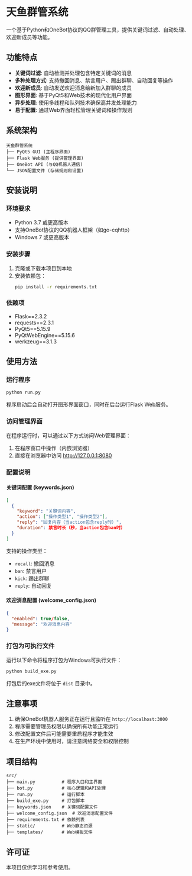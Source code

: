 # 天鱼群管系统

一个基于Python和OneBot协议的QQ群管理工具，提供关键词过滤、自动处理、欢迎新成员等功能。

## 功能特点

- **关键词过滤**: 自动检测并处理包含特定关键词的消息
- **多种处理方式**: 支持撤回消息、禁言用户、踢出群聊、自动回复等操作
- **欢迎新成员**: 自动发送欢迎消息给新加入群聊的成员
- **图形界面**: 基于PyQt5和Web技术的现代化用户界面
- **异步处理**: 使用多线程和队列技术确保高并发处理能力
- **易于配置**: 通过Web界面轻松管理关键词和操作规则

## 系统架构

```
天鱼群管系统
├── PyQt5 GUI (主程序界面)
├── Flask Web服务 (提供管理界面)
├── OneBot API (与QQ机器人通信)
└── JSON配置文件 (存储规则和设置)
```

## 安装说明

### 环境要求

- Python 3.7 或更高版本
- 支持OneBot协议的QQ机器人框架（如go-cqhttp）
- Windows 7 或更高版本

### 安装步骤

1. 克隆或下载本项目到本地
2. 安装依赖包：
   ```bash
   pip install -r requirements.txt
   ```

### 依赖项

- Flask==2.3.2
- requests==2.3.1
- PyQt5==5.15.9
- PyQtWebEngine==5.15.6
- werkzeug==3.1.3

## 使用方法

### 运行程序

```bash
python run.py
```

程序启动后会自动打开图形界面窗口，同时在后台运行Flask Web服务。

### 访问管理界面

在程序运行时，可以通过以下方式访问Web管理界面：
1. 在程序窗口中操作（内嵌浏览器）
2. 直接在浏览器中访问 http://127.0.0.1:8080

### 配置说明

#### 关键词配置 (keywords.json)

```json
[
  {
    "keyword": "关键词内容",
    "action": ["操作类型1", "操作类型2"],
    "reply": "回复内容（当action包含reply时）",
    "duration": 禁言时长（秒，当action包含ban时）
  }
]
```

支持的操作类型：
- `recall`: 撤回消息
- `ban`: 禁言用户
- `kick`: 踢出群聊
- `reply`: 自动回复

#### 欢迎消息配置 (welcome_config.json)

```json
{
  "enabled": true/false,
  "message": "欢迎消息内容"
}
```

### 打包为可执行文件

运行以下命令将程序打包为Windows可执行文件：

```bash
python build_exe.py
```

打包后的exe文件将位于 `dist` 目录中。

## 注意事项

1. 确保OneBot机器人服务正在运行且监听在 `http://localhost:3000`
2. 程序需要管理员权限以确保所有功能正常运行
3. 修改配置文件后可能需要重启程序才能生效
4. 在生产环境中使用时，请注意网络安全和权限控制

## 项目结构

```
src/
├── main.py          # 程序入口和主界面
├── bot.py           # 核心逻辑和API处理
├── run.py           # 运行脚本
├── build_exe.py     # 打包脚本
├── keywords.json    # 关键词配置文件
├── welcome_config.json  # 欢迎消息配置文件
├── requirements.txt # 依赖列表
├── static/          # Web静态资源
├── templates/       # Web模板文件
```

## 许可证

本项目仅供学习和参考使用。